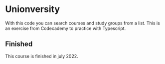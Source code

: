 # Unionversity
With this code you can search courses and study groups from a list. This is an exercise from Codecademy to practice with Typescript. 

## Finished
This course is finished in july 2022. 
